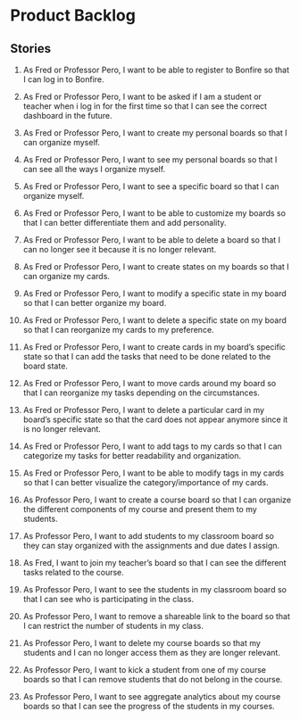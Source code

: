 # Product Backlog

## Stories

1. As Fred or Professor Pero, I want to be able to register to Bonfire so that I can log in to Bonfire.

2. As Fred or Professor Pero, I want to be asked if I am a student or teacher when i log in for the first time so that I can see the correct dashboard in the future.

3. As Fred or Professor Pero, I want to create my personal boards so that I can organize myself.

4. As Fred or Professor Pero, I want to see my personal boards so that I can see all the ways I organize myself.

5. As Fred or Professor Pero, I want to see a specific board so that I can organize myself.

6. As Fred or Professor Pero, I want to be able to customize my boards so that I can better differentiate them and add personality.

7. As Fred or Professor Pero, I want to be able to delete a board so that I can no longer see it because it is no longer relevant.

8. As Fred or Professor Pero, I want to create states on my boards so that I can organize my cards.

9. As Fred or Professor Pero, I want to modify a specific state in my board so that I can better organize my board.

10. As Fred or Professor Pero, I want to delete a specific state on my board so that I can reorganize my cards to my preference.

11. As Fred or Professor Pero, I want to create cards in my board’s specific state so that I can add the tasks that need to be done related to the board state.

12. As Fred or Professor Pero, I want to move cards around my board so that I can reorganize my tasks depending on the circumstances.

13. As Fred or Professor Pero, I want to delete a particular card in my board’s specific state so that the card does not appear anymore since it is no longer relevant.

14. As Fred or Professor Pero, I want to add tags to my cards so that I can categorize my tasks for better readability and organization.

15. As Fred or Professor Pero, I want to be able to modify tags in my cards so that I can better visualize the category/importance of my cards.

16. As Professor Pero, I want to create a course board so that I can organize the different components of my course and present them to my students.

17. As Professor Pero, I want to add students to my classroom board so they can stay organized with the assignments and due dates I assign.

18. As Fred, I want to join my teacher’s board so that I can see the different tasks related to the course.

19. As Professor Pero, I want to see the students in my classroom board so that I can see who is participating in the class.

20. As Professor Pero, I want to remove a shareable link to the board so that I can restrict the number of students in my class.

21. As Professor Pero, I want to delete my course boards so that my students and I can no longer access them as they are longer relevant.

22. As Professor Pero, I want to kick a student from one of my course boards so that I can remove students that do not belong in the course.

23. As Professor Pero, I want to see aggregate analytics about my course boards so that I can see the progress of the students in my courses.


